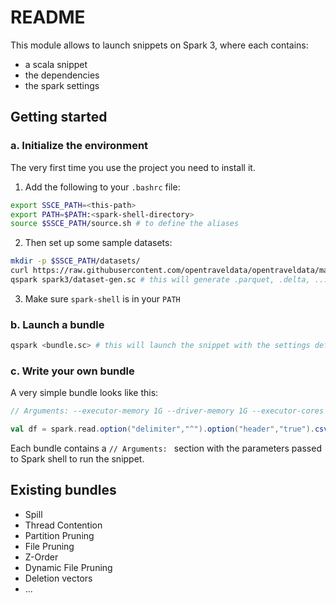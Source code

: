 # README

This module allows to launch snippets on Spark 3, where each contains:

- a scala snippet
- the dependencies
- the spark settings

## Getting started

### a. Initialize the environment

The very first time you use the project you need to install it. 

1. Add the following to your `.bashrc` file: 

```bash
export SSCE_PATH=<this-path>
export PATH=$PATH:<spark-shell-directory>
source $SSCE_PATH/source.sh # to define the aliases
```

2. Then set up some sample datasets:

```bash
mkdir -p $SSCE_PATH/datasets/
curl https://raw.githubusercontent.com/opentraveldata/opentraveldata/master/opentraveldata/optd_por_public_all.csv > datasets/optd_por_public_all.csv
qspark spark3/dataset-gen.sc # this will generate .parquet, .delta, ... datasets
```

3. Make sure `spark-shell` is in your `PATH`

### b. Launch a bundle

```bash
qspark <bundle.sc> # this will launch the snippet with the settings defined after '// Arguments: ' prefixed line
```

### c. Write your own bundle

A very simple bundle looks like this:

```scala
// Arguments: --executor-memory 1G --driver-memory 1G --executor-cores 1 --master local[6] --conf spark.sql.adaptive.enabled=false

val df = spark.read.option("delimiter","^").option("header","true").csv("datasets/optd_por_public_all.csv")

```

Each bundle contains a `// Arguments: ` section with the parameters passed to Spark shell to run the snippet.

## Existing bundles

- Spill
- Thread Contention
- Partition Pruning
- File Pruning
- Z-Order
- Dynamic File Pruning
- Deletion vectors
- ...
